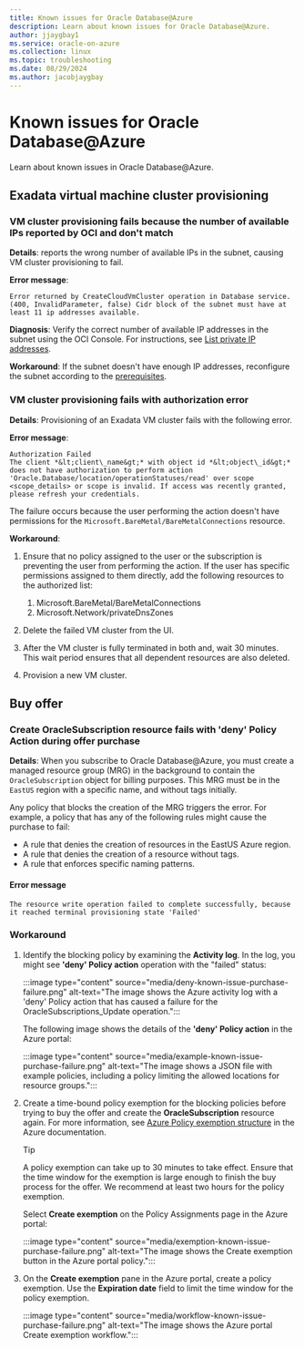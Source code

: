 ```yaml
---
title: Known issues for Oracle Database@Azure
description: Learn about known issues for Oracle Database@Azure.
author: jjaygbay1
ms.service: oracle-on-azure
ms.collection: linux
ms.topic: troubleshooting
ms.date: 08/29/2024
ms.author: jacobjaygbay
---
```


# Known issues for Oracle Database@Azure

Learn about known issues in Oracle Database@Azure.

## Exadata virtual machine cluster provisioning

### VM cluster provisioning fails because the number of available IPs reported by OCI and don't match

**Details**: reports the wrong number of available IPs in the subnet, causing VM cluster provisioning to fail.

**Error message**:

```output
Error returned by CreateCloudVmCluster operation in Database service.(400, InvalidParameter, false) Cidr block of the subnet must have at least 11 ip addresses available.
```

**Diagnosis**: Verify the correct number of available IP addresses in the subnet using the OCI Console. For instructions, see [List private IP addresses](https://docs.oracle.com/iaas/Content/Network/Tasks/private-ip-address-list.htm).

**Workaround**: If the subnet doesn't have enough IP addresses, reconfigure the subnet according to the [prerequisites](oracle-database-plan-ip.md).

### VM cluster provisioning fails with authorization error

**Details**: Provisioning of an Exadata VM cluster fails with the following error.

**Error message**:

```output
Authorization Failed
The client *&lt;client\_name&gt;* with object id *&lt;object\_id&gt;* does not have authorization to perform action 'Oracle.Database/location/operationStatuses/read' over scope <scope_details> or scope is invalid. If access was recently granted, please refresh your credentials.
```

The failure occurs because the user performing the action doesn't have permissions for the `Microsoft.BareMetal/BareMetalConnections` resource.

**Workaround**:

1. Ensure that no  policy assigned to the user or the subscription is preventing the user from performing the action. If the user has specific permissions assigned to them directly, add the following resources to the authorized list:

    1. Microsoft.BareMetal/BareMetalConnections
    1. Microsoft.Network/privateDnsZones
1. Delete the failed VM cluster from the UI.
1. After the VM cluster is fully terminated in both  and, wait 30 minutes. This wait period ensures that all dependent resources are also deleted.
1. Provision a new VM cluster.

## Buy offer

### Create OracleSubscription resource fails with 'deny' Policy Action during offer purchase

**Details**: When you subscribe to Oracle Database@Azure, you must create a managed resource group (MRG) in the background to contain the `OracleSubscription` object for billing purposes. This MRG must be in the  `EastUS` region with a specific name, and without tags initially.

Any policy that blocks the creation of the MRG triggers the error. For example, a policy that has any of the following rules might cause the purchase to fail:

- A rule that denies the creation of resources in the EastUS Azure region.
- A rule that denies the creation of a resource without tags.
- A rule that enforces specific naming patterns.

#### Error message

```output
The resource write operation failed to complete successfully, because it reached terminal provisioning state 'Failed'
```

### Workaround

1. Identify the blocking policy by examining the **Activity log**. In the log, you might see **'deny' Policy action** operation with the "failed" status:

    :::image type="content" source="media/deny-known-issue-purchase-failure.png" alt-text="The image shows the Azure activity log with a 'deny' Policy action that has caused a failure for the OracleSubscriptions_Update operation.":::

    The following image shows the details of the **'deny' Policy action** in the Azure portal:

    :::image type="content" source="media/example-known-issue-purchase-failure.png" alt-text="The image shows a JSON file with example policies, including a policy limiting the allowed locations for resource groups.":::

1. Create a time-bound policy exemption for the blocking policies before trying to buy the offer and create the **OracleSubscription** resource again. For more information, see [Azure Policy exemption structure](/azure/governance/policy/concepts/exemption-structure) in the Azure documentation.

     > [!TIP]
     > A policy exemption can take up to 30 minutes to take effect. Ensure that the time window for the exemption is large enough to finish the buy process for the offer. We recommend at least two hours for the policy exemption.

    Select **Create exemption** on the Policy Assignments page in the Azure portal:

    :::image type="content" source="media/exemption-known-issue-purchase-failure.png" alt-text="The image shows the Create exemption button in the Azure portal policy.":::

1. On the **Create exemption** pane in the Azure portal, create a policy exemption. Use the **Expiration date** field to limit the time window for the policy exemption.

    :::image type="content" source="media/workflow-known-issue-purchase-failure.png" alt-text="The image shows the Azure portal Create exemption workflow.":::
